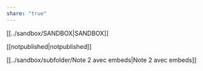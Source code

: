 ```yaml
---
share: "true"
---
```

[[../sandbox/SANDBOX|SANDBOX]]

[[notpublished|notpublished]]

[[../sandbox/subfolder/Note 2 avec embeds|Note 2 avec embeds]]


